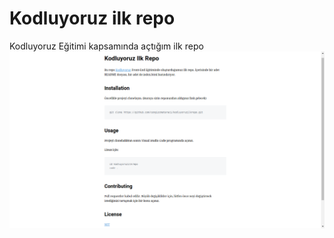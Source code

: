 # Kodluyoruz ilk repo
Kodluyoruz Eğitimi kapsamında açtığım ilk repo
![Image](https://raw.githubusercontent.com/Kodluyoruz/taskforce/main/git/odev1/figures/markdown.png)

